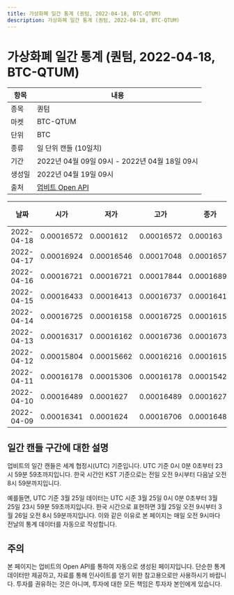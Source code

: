 ```yaml
---
title: 가상화폐 일간 통계 (퀀텀, 2022-04-18, BTC-QTUM)
description: 가상화폐 일간 통계 (퀀텀, 2022-04-18, BTC-QTUM)
---
```



가상화폐 일간 통계 (퀀텀, 2022-04-18, BTC-QTUM)
===

|항목|내용|
|--|--|
|종목|퀀텀|
|마켓|BTC-QTUM|
|단위|BTC|
|종류|일 단위 캔들 (10일치)|
|기간|2022년 04월 09일 09시 - 2022년 04월 18일 09시|
|생성일|2022년 04월 19일 09시|
|출처|[업비트 Open API](https://docs.upbit.com)|


|날짜|시가|저가|고가|종가|비고|
|--|--|--|--|--|--|
|2022-04-18|0.00016572|0.0001612|0.00016572|0.000163|    |
|2022-04-17|0.00016924|0.00016546|0.00017048|0.00016572|    |
|2022-04-16|0.00016721|0.00016721|0.00017844|0.00016893|    |
|2022-04-15|0.00016433|0.00016413|0.00016737|0.00016413|    |
|2022-04-14|0.00016725|0.00016158|0.00016725|0.00016158|    |
|2022-04-13|0.00016317|0.00016162|0.00016736|0.00016736|    |
|2022-04-12|0.00015804|0.00015662|0.00016216|0.00016155|    |
|2022-04-11|0.00016178|0.00015306|0.00016178|0.00015427|    |
|2022-04-10|0.00016489|0.0001627|0.00016489|0.0001627|    |
|2022-04-09|0.00016341|0.0001624|0.00016706|0.00016489|    |


일간 캔들 구간에 대한 설명
---


업비트의 일간 캔들은 세계 협정시(UTC) 기준입니다. 
UTC 기준 0시 0분 0초부터 23시 59분 59초까지입니다. 
한국 시간인 KST 기준으로는 전일 오전 9시부터 다음날 오전 8시 59분까지입니다. 


예를들면, UTC 기준 3월 25일 데이터는 UTC 시준 3월 25일 0시 0분 0초부터 3월 25일 23시 59분 59초까지입니다. 
한국 시간으로 표현하면 3월 25일 오전 9시부터 3월 26일 오전 8시 59분까지입니다. 
이와 같은 이유로 본 페이지는 매일 오전 9시마다 전날의 통계 데이터를 자동으로 작성합니다. 


주의
---


본 페이지는 업비트의 Open API를 통하여 자동으로 생성된 페이지입니다. 
단순한 통계 데이터만 제공하고, 자료를 통해 인사이트를 얻기 위한 참고용으로만 사용하시기 바랍니다. 
투자를 권유하는 것은 아니며, 투자에 대한 모든 책임은 투자자 본인에게 있습니다. 
